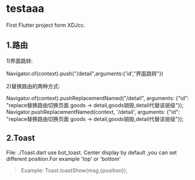 # testaaa

 First Flutter project form XDJcc.

## 1.路由

1)界面跳转:

  Navigator.of(context).push("/detail",arguments:{'id',"界面跳转"})

2)替换路由的两种方式:

  Navigator.of(context).pushReplacementNamed("/detail",
    arguments: {"id": "replace替换路由切换页面 goods -> detail,goods销毁,detail代替该层级"});
  Navigator.pushReplacementNamed(context, '/detail',
    arguments: {"id": "replace替换路由切换页面 goods -> detail,goods销毁,detail代替该层级"});

## 2.Toast

  File: ./Toast.dart
  use bot_toast.
  Center display by default ,you can set different position.For example 'top' or 'bottom'

> Example:
> Toast.toastShow(msg,{position});
  

  
